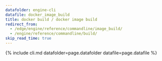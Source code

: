 ```yaml
---
datafolder: engine-cli
datafile: docker_image_build
title: docker build / docker image build
redirect_from:
  - /edge/engine/reference/commandline/image_build/
  - /engine/reference/commandline/build/
skip_read_time: true
---
```

<!--
This page is automatically generated from Docker's source code. If you want to
suggest a change to the text that appears here, open a ticket or pull request
in the source repository on GitHub:

https://github.com/docker/cli
-->

{% include cli.md datafolder=page.datafolder datafile=page.datafile %}

